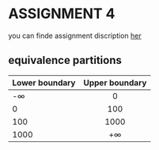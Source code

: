 # ASSIGNMENT 4 

you can finde assignment discription [her](https://github.com/datsoftlyngby/soft2019spring-test/blob/master/Assignments/04%20Specification%20Based%20Testing%20Techniques%20Assignment.pdf)


## equivalence partitions

| Lower boundary   |      Upper boundary      | 
|----------|:-------------:|
|-∞ |  0 | 
| 0 |  100  | 
| 100 | 1000 | 
| 1000 |+∞ |
